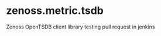 zenoss.metric.tsdb
==================

Zenoss OpenTSDB client library
testing pull request in jenkins
